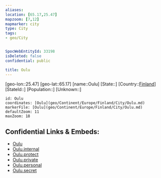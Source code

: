```yaml
---
aliases: 
location: [65.17,25.47]
mapzoom: [7,12] 
mapmarker: city 
type: City
tags:
- geo/City


SpocWebEntityId: 33198
isDeleted: false
confidential: public

title: Oulu
---
```

[geo-lon::25.47]
[geo-lat::65.17]
[name::Oulu]
[State::]
[Country::[Finland](geo/Continent/Europe/Finland.md)]
[StateId::]
[Population::]
[Unknown::]


```leaflet
id: Oulu
coordinates: [Oulu](geo/Continent/Europe/Finland/City/Oulu.md)
markerFile: [Oulu](geo/Continent/Europe/Finland/City/Oulu.md)
defaultZoom: 11 
maxZoom: 18
```


## Confidential Links & Embeds: 
- [Oulu](../../../../../../_public/geo/Continent/Europe/Finland/City/Oulu.md) 
- [Oulu.internal](../../../../../../_internal/geo/Continent/Europe/Finland/City/Oulu.internal.md) 
- [Oulu.protect](../../../../../../_protect/geo/Continent/Europe/Finland/City/Oulu.protect.md) 
- [Oulu.private](../../../../../../_private/geo/Continent/Europe/Finland/City/Oulu.private.md) 
- [Oulu.personal](../../../../../../_personal/geo/Continent/Europe/Finland/City/Oulu.personal.md) 
- [Oulu.secret](../../../../../../_secret/geo/Continent/Europe/Finland/City/Oulu.secret.md) 

